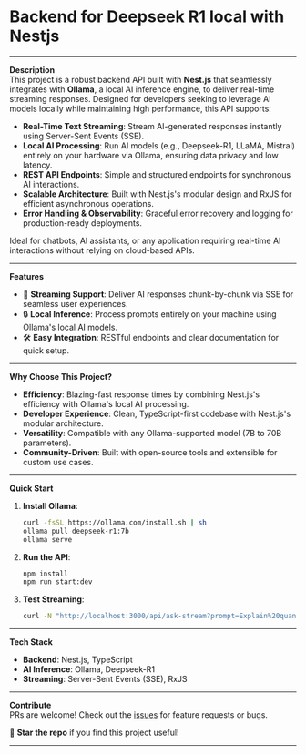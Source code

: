 # Backend for Deepseek R1 local with Nestjs

---

**Description**  
This project is a robust backend API built with **Nest.js** that seamlessly integrates with **Ollama**, a local AI inference engine, to deliver real-time streaming responses. Designed for developers seeking to leverage AI models locally while maintaining high performance, this API supports:  

- **Real-Time Text Streaming**: Stream AI-generated responses instantly using Server-Sent Events (SSE).  
- **Local AI Processing**: Run AI models (e.g., Deepseek-R1, LLaMA, Mistral) entirely on your hardware via Ollama, ensuring data privacy and low latency.  
- **REST API Endpoints**: Simple and structured endpoints for synchronous AI interactions.  
- **Scalable Architecture**: Built with Nest.js's modular design and RxJS for efficient asynchronous operations.  
- **Error Handling & Observability**: Graceful error recovery and logging for production-ready deployments.  

Ideal for chatbots, AI assistants, or any application requiring real-time AI interactions without relying on cloud-based APIs.  

---

**Features**  
- 🚀 **Streaming Support**: Deliver AI responses chunk-by-chunk via SSE for seamless user experiences.  
- 🔒 **Local Inference**: Process prompts entirely on your machine using Ollama's local AI models.  
- 🛠️ **Easy Integration**: RESTful endpoints and clear documentation for quick setup.  

---

**Why Choose This Project?**  
- **Efficiency**: Blazing-fast response times by combining Nest.js's efficiency with Ollama's local AI processing.  
- **Developer Experience**: Clean, TypeScript-first codebase with Nest.js's modular architecture.  
- **Versatility**: Compatible with any Ollama-supported model (7B to 70B parameters).  
- **Community-Driven**: Built with open-source tools and extensible for custom use cases.  

---

**Quick Start**  
1. **Install Ollama**:  
   ```bash  
   curl -fsSL https://ollama.com/install.sh | sh  
   ollama pull deepseek-r1:7b
   ollama serve  
   ```  

2. **Run the API**:  
   ```bash  
   npm install  
   npm run start:dev  
   ```  

3. **Test Streaming**:  
   ```bash  
   curl -N "http://localhost:3000/api/ask-stream?prompt=Explain%20quantum%20computing"  
   ```  

---

**Tech Stack**  
- **Backend**: Nest.js, TypeScript  
- **AI Inference**: Ollama, Deepseek-R1  
- **Streaming**: Server-Sent Events (SSE), RxJS  

---

**Contribute**  
PRs are welcome! Check out the [issues](https://github.com/yourusername/yourrepo/issues) for feature requests or bugs.  

🌟 **Star the repo** if you find this project useful!  

--- 